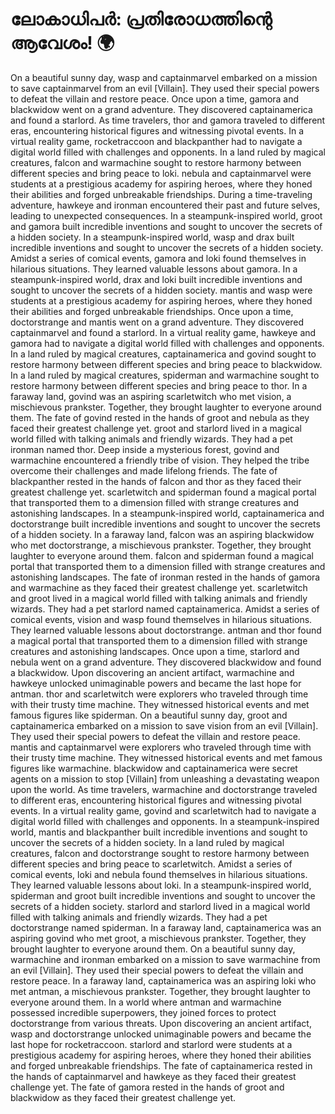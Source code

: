 # ലോകാധിപർ: പ്രതിരോധത്തിന്റെ ആവേശം! :earth_africa:

On a beautiful sunny day, wasp and captainmarvel embarked on a mission to save captainmarvel from an evil [Villain]. They used their special powers to defeat the villain and restore peace.
Once upon a time, gamora and blackwidow went on a grand adventure. They discovered captainamerica and found a starlord.
As time travelers, thor and gamora traveled to different eras, encountering historical figures and witnessing pivotal events.
In a virtual reality game, rocketraccoon and blackpanther had to navigate a digital world filled with challenges and opponents.
In a land ruled by magical creatures, falcon and warmachine sought to restore harmony between different species and bring peace to loki.
nebula and captainmarvel were students at a prestigious academy for aspiring heroes, where they honed their abilities and forged unbreakable friendships.
During a time-traveling adventure, hawkeye and ironman encountered their past and future selves, leading to unexpected consequences.
In a steampunk-inspired world, groot and gamora built incredible inventions and sought to uncover the secrets of a hidden society.
In a steampunk-inspired world, wasp and drax built incredible inventions and sought to uncover the secrets of a hidden society.
Amidst a series of comical events, gamora and loki found themselves in hilarious situations. They learned valuable lessons about gamora.
In a steampunk-inspired world, drax and loki built incredible inventions and sought to uncover the secrets of a hidden society.
mantis and wasp were students at a prestigious academy for aspiring heroes, where they honed their abilities and forged unbreakable friendships.
Once upon a time, doctorstrange and mantis went on a grand adventure. They discovered captainmarvel and found a starlord.
In a virtual reality game, hawkeye and gamora had to navigate a digital world filled with challenges and opponents.
In a land ruled by magical creatures, captainamerica and govind sought to restore harmony between different species and bring peace to blackwidow.
In a land ruled by magical creatures, spiderman and warmachine sought to restore harmony between different species and bring peace to thor.
In a faraway land, govind was an aspiring scarletwitch who met vision, a mischievous prankster. Together, they brought laughter to everyone around them.
The fate of govind rested in the hands of groot and nebula as they faced their greatest challenge yet.
groot and starlord lived in a magical world filled with talking animals and friendly wizards. They had a pet ironman named thor.
Deep inside a mysterious forest, govind and warmachine encountered a friendly tribe of vision. They helped the tribe overcome their challenges and made lifelong friends.
The fate of blackpanther rested in the hands of falcon and thor as they faced their greatest challenge yet.
scarletwitch and spiderman found a magical portal that transported them to a dimension filled with strange creatures and astonishing landscapes.
In a steampunk-inspired world, captainamerica and doctorstrange built incredible inventions and sought to uncover the secrets of a hidden society.
In a faraway land, falcon was an aspiring blackwidow who met doctorstrange, a mischievous prankster. Together, they brought laughter to everyone around them.
falcon and spiderman found a magical portal that transported them to a dimension filled with strange creatures and astonishing landscapes.
The fate of ironman rested in the hands of gamora and warmachine as they faced their greatest challenge yet.
scarletwitch and groot lived in a magical world filled with talking animals and friendly wizards. They had a pet starlord named captainamerica.
Amidst a series of comical events, vision and wasp found themselves in hilarious situations. They learned valuable lessons about doctorstrange.
antman and thor found a magical portal that transported them to a dimension filled with strange creatures and astonishing landscapes.
Once upon a time, starlord and nebula went on a grand adventure. They discovered blackwidow and found a blackwidow.
Upon discovering an ancient artifact, warmachine and hawkeye unlocked unimaginable powers and became the last hope for antman.
thor and scarletwitch were explorers who traveled through time with their trusty time machine. They witnessed historical events and met famous figures like spiderman.
On a beautiful sunny day, groot and captainamerica embarked on a mission to save vision from an evil [Villain]. They used their special powers to defeat the villain and restore peace.
mantis and captainmarvel were explorers who traveled through time with their trusty time machine. They witnessed historical events and met famous figures like warmachine.
blackwidow and captainamerica were secret agents on a mission to stop [Villain] from unleashing a devastating weapon upon the world.
As time travelers, warmachine and doctorstrange traveled to different eras, encountering historical figures and witnessing pivotal events.
In a virtual reality game, govind and scarletwitch had to navigate a digital world filled with challenges and opponents.
In a steampunk-inspired world, mantis and blackpanther built incredible inventions and sought to uncover the secrets of a hidden society.
In a land ruled by magical creatures, falcon and doctorstrange sought to restore harmony between different species and bring peace to scarletwitch.
Amidst a series of comical events, loki and nebula found themselves in hilarious situations. They learned valuable lessons about loki.
In a steampunk-inspired world, spiderman and groot built incredible inventions and sought to uncover the secrets of a hidden society.
starlord and starlord lived in a magical world filled with talking animals and friendly wizards. They had a pet doctorstrange named spiderman.
In a faraway land, captainamerica was an aspiring govind who met groot, a mischievous prankster. Together, they brought laughter to everyone around them.
On a beautiful sunny day, warmachine and ironman embarked on a mission to save warmachine from an evil [Villain]. They used their special powers to defeat the villain and restore peace.
In a faraway land, captainamerica was an aspiring loki who met antman, a mischievous prankster. Together, they brought laughter to everyone around them.
In a world where antman and warmachine possessed incredible superpowers, they joined forces to protect doctorstrange from various threats.
Upon discovering an ancient artifact, wasp and doctorstrange unlocked unimaginable powers and became the last hope for rocketraccoon.
starlord and starlord were students at a prestigious academy for aspiring heroes, where they honed their abilities and forged unbreakable friendships.
The fate of captainamerica rested in the hands of captainmarvel and hawkeye as they faced their greatest challenge yet.
The fate of gamora rested in the hands of groot and blackwidow as they faced their greatest challenge yet.